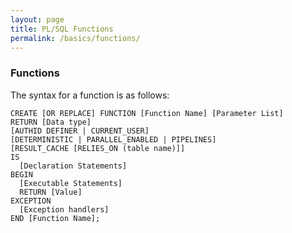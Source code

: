 ```yaml
---
layout: page
title: PL/SQL Functions
permalink: /basics/functions/
---
```


### Functions


The syntax for a function is as follows:

    CREATE [OR REPLACE] FUNCTION [Function Name] [Parameter List]
    RETURN [Data type]
    [AUTHID DEFINER | CURRENT_USER]
    [DETERMINISTIC | PARALLEL_ENABLED | PIPELINES]
    [RESULT_CACHE [RELIES_ON (table name)]]
    IS
      [Declaration Statements]
    BEGIN
      [Executable Statements]
      RETURN [Value]
    EXCEPTION
      [Exception handlers]
    END [Function Name];
